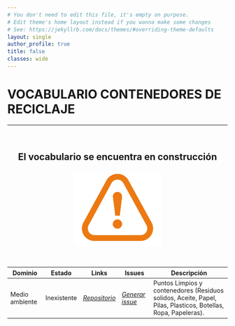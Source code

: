 ```yaml
---
# You don't need to edit this file, it's empty on purpose.
# Edit theme's home layout instead if you wanna make some changes
# See: https://jekyllrb.com/docs/themes/#overriding-theme-defaults
layout: single
author_profile: true 
title: false
classes: wide
---
```

<div id="bodyid">
<link href="stylesheet.css" rel="stylesheet"/>

<h1> VOCABULARIO CONTENEDORES DE RECICLAJE </h1>
</div>
  
---

&nbsp;
 
 <h2 float="right" align="center"> El vocabulario se encuentra en construcción </h2>

<p float="right" align="center">   
<img src="img/constrA.png" alt="Construction" width="200"/>
</p>

&nbsp; &nbsp;

  
  
| Dominio |  Estado  |   Links   |   Issues   |   Descripción   | 
| -------- | -------- | --------- | ---------- | --------------- | 
| Medio ambiente | Inexistente |  *[Repositorio](https://github.com/opencitydata/medio-ambiente-puntos-limpios-contenedores)*   |  *[Generar issue](https://github.com/opencitydata/medio-ambiente-puntos-limpios-contenedores/issues)*   | Puntos Limpios y contenedores (Residuos solidos, Aceite, Papel, Pilas, Plasticos, Botellas, Ropa, Papeleras).  |  
 
 
  

&nbsp;


  

